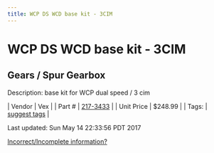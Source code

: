 ```yaml
---
title: WCP DS WCD base kit - 3CIM
---
```


# WCP DS WCD base kit - 3CIM
## Gears / Spur Gearbox
Description: 	base kit for WCP dual speed / 3 cim 

| Vendor | Vex | 
| Part # | [217-3433](http://www.vexrobotics.com/vexpro/motion/gearboxes/wcp-ds.html) | 
| Unit Price | $248.99 | 
| Tags: | [suggest tags](https://docs.google.com/forms/d/e/1FAIpQLSeWyY8v3RgOty-MyWmh9U0iivNYN_molChYyS-0U-o-kOAv_g/viewform) | 

Last updated: Sun May 14 22:33:56 PDT 2017

 [Incorrect/Incomplete information?](https://docs.google.com/forms/d/e/1FAIpQLSeWyY8v3RgOty-MyWmh9U0iivNYN_molChYyS-0U-o-kOAv_g/viewform)